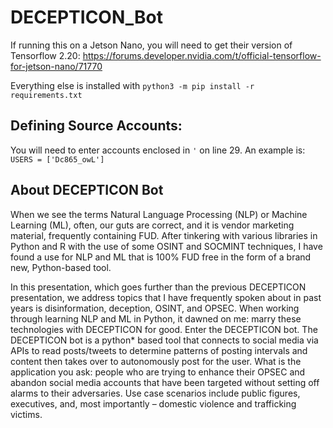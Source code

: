 # DECEPTICON_Bot

If running this on a Jetson Nano, you will need to get their version of Tensorflow 2.20: https://forums.developer.nvidia.com/t/official-tensorflow-for-jetson-nano/71770

Everything else is installed with `python3 -m pip install -r requirements.txt`

## Defining Source Accounts:
You will need to enter accounts enclosed in `'` on line 29. An example is:
`USERS = ['Dc865_owL']`

## About DECEPTICON Bot
When we see the terms Natural Language Processing (NLP) or Machine Learning (ML), often, our guts are correct, and it is vendor marketing material, frequently containing FUD. After tinkering with various libraries in Python and R with the use of some OSINT and SOCMINT techniques, I have found a use for NLP and ML that is 100% FUD free in the form of a brand new, Python-based tool.

In this presentation, which goes further than the previous DECEPTICON presentation, we address topics that I have frequently spoken about in past years is disinformation, deception, OSINT, and OPSEC. When working through learning NLP and ML in Python, it dawned on me: marry these technologies with DECEPTICON for good. Enter the DECEPTICON bot. The DECEPTICON bot is a python* based tool that connects to social media via APIs to read posts/tweets to determine patterns of posting intervals and content then takes over to autonomously post for the user. What is the application you ask: people who are trying to enhance their OPSEC and abandon social media accounts that have been targeted without setting off alarms to their adversaries. Use case scenarios include public figures, executives, and, most importantly – domestic violence and trafficking victims.
